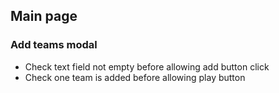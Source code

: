 ## Main page
### Add teams modal
* Check text field not empty before allowing add button click
* Check one team is added before allowing play button
